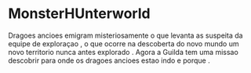 # MonsterHUnterworld





Dragoes ancioes emigram misteriosamente o que levanta as suspeita da equipe de exploraçao , o que ocorre na descoberta do novo mundo um novo territorio nunca antes explorado . Agora a Guilda tem uma missao descobrir para onde os dragoes ancioes estao indo e porque .
